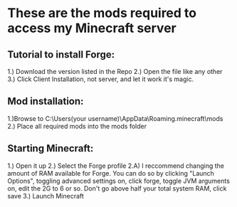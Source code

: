 # These are the mods required to access my Minecraft server
## Tutorial to install Forge:
1.) Download the version listed in the Repo
2.) Open the file like any other
3.) Click Client Installation, not server, and let it work it's magic.

## Mod installation:
1.)Browse to C:\Users\(your username)\AppData\Roaming\.minecraft\mods
2.) Place all required mods into the mods folder

## Starting Minecraft:
1.) Open it up
2.) Select the Forge profile
  2.A) I reccommend changing the amount of RAM available for Forge. You can do so by clicking "Launch Options", toggling advanced settings on, click forge, toggle JVM arguments on, edit the 2G to 6 or so. Don't go above half your total system RAM, click save
3.) Launch Minecraft
